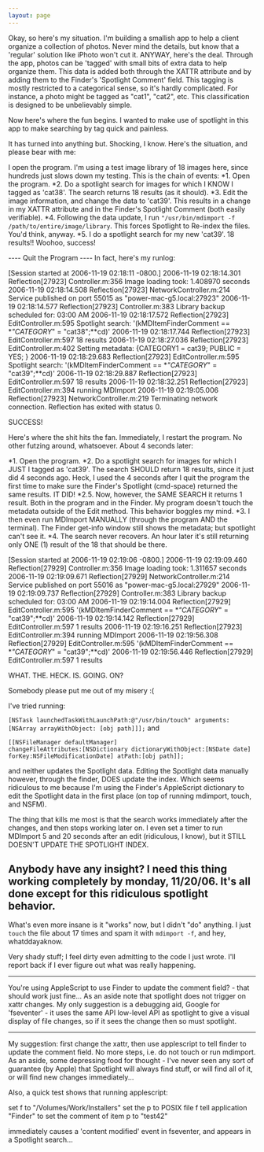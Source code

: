```yaml
---
layout: page
---
```



Okay, so here's my situation.  I'm building a smallish app to help a client organize a collection of photos.  Never mind the details, but know that a 'regular' solution like iPhoto won't cut it.  ANYWAY, here's the deal.  Through the app, photos can be 'tagged' with small bits of extra data to help organize them.  This data is added both through the XATTR attribute and by adding them to the Finder's 'Spotlight Comment' field.  This tagging is mostly restricted to a categorical sense, so it's hardly complicated.  For instance, a photo might be tagged as "cat1", "cat2", etc.  This classification is designed to be unbelievably simple.

Now here's where the fun begins.  I wanted to make use of spotlight in this app to make searching by tag quick and painless.

It has turned into anything but.  Shocking, I know.  Here's the situation, and please bear with me:

I open the program.  I'm using a test image library of 18 images here, since hundreds just slows down my testing.  This is the chain of events:
*1. Open the program.
*2. Do a spotlight search for images for which I KNOW I tagged as 'cat38'.  The search returns 18 results (as it should).
*3. Edit the image information, and change the data to 'cat39'.  This results in a change in my XATTR attribute and in the Finder's Spotlight Comment (both easily verifiable).
*4.  Following the data update, I run `"/usr/bin/mdimport -f /path/to/entire/image/library`.  This forces Spotlight to Re-index the files.  You'd think, anyway.
*5.  I do a spotlight search for my new 'cat39'.  18 results!! Woohoo, success!

---- Quit the Program ----
In fact, here's my runlog:

    
[Session started at 2006-11-19 02:18:11 -0800.]
2006-11-19 02:18:14.301 Reflection[27923] Controller.m:356 Image loading took: 1.408970 seconds
2006-11-19 02:18:14.508 Reflection[27923] NetworkController.m:214 Service published on port 55015 as "power-mac-g5.local:27923"
2006-11-19 02:18:14.577 Reflection[27923] Controller.m:383 Library backup scheduled for: 03:00 AM
2006-11-19 02:18:17.572 Reflection[27923] EditController.m:595 Spotlight search: '(kMDItemFinderComment == **"CATEGORY*" = "cat38";**cd)'
2006-11-19 02:18:17.744 Reflection[27923] EditController.m:597 18 results
2006-11-19 02:18:27.036 Reflection[27923] EditController.m:402 Setting metadata: {CATEGORY1 = cat39; PUBLIC = YES; }
2006-11-19 02:18:29.683 Reflection[27923] EditController.m:595 Spotlight search: '(kMDItemFinderComment == **"CATEGORY*" = "cat39";**cd)'
2006-11-19 02:18:29.887 Reflection[27923] EditController.m:597 18 results
2006-11-19 02:18:32.251 Reflection[27923] EditController.m:394 running MDImport
2006-11-19 02:19:05.006 Reflection[27923] NetworkController.m:219 Terminating network connection.
Reflection has exited with status 0.


SUCCESS!

Here's where the shit hits the fan.  Immediately, I restart the program.  No other futzing around, whatsoever.  About 4 seconds later:

*1. Open the program.
*2. Do a spotlight search for images for which I JUST I tagged as 'cat39'.  The search SHOULD return 18 results, since it just did 4 seconds ago.  Heck, I used the 4 seconds after I quit the program the first time to make sure the Finder's Spotlight (cmd-space) returned the same results.  IT DID!
*2.5. Now, however, the SAME SEARCH it returns 1 result.  Both in the program and in the Finder.  My program doesn't touch the metadata outside of the Edit method.  This behavior boggles my mind.
*3. I then even run MDImport MANUALLY (through the program AND the terminal).  The Finder get-info window still shows the metadata; but spotlight can't see it.
*4. The search never recovers.  An hour later it's still returning only ONE (1) result of the 18 that should be there.

    
[Session started at 2006-11-19 02:19:06 -0800.]
2006-11-19 02:19:09.460 Reflection[27929] Controller.m:356 Image loading took: 1.311657 seconds
2006-11-19 02:19:09.671 Reflection[27929] NetworkController.m:214 Service published on port 55016 as "power-mac-g5.local:27929"
2006-11-19 02:19:09.737 Reflection[27929] Controller.m:383 Library backup scheduled for: 03:00 AM
2006-11-19 02:19:14.004 Reflection[27929] EditController.m:595 '(kMDItemFinderComment == **"CATEGORY*" = "cat39";**cd)'
2006-11-19 02:19:14.142 Reflection[27929] EditController.m:597 1 results
2006-11-19 02:19:16.251 Reflection[27923] EditController.m:394 running MDImport
2006-11-19 02:19:56.308 Reflection[27929] EditController.m:595 '(kMDItemFinderComment == **"CATEGORY*" = "cat39";**cd)'
2006-11-19 02:19:56.446 Reflection[27929] EditController.m:597 1 results


WHAT. THE. HECK. IS. GOING. ON?

Somebody please put me out of my misery :(

I've tried running:

<code>[NSTask launchedTaskWithLaunchPath:@"/usr/bin/touch" arguments: [NSArray arrayWithObject: [obj path]]];</code>
and

<code>[[NSFileManager defaultManager] changeFileAttributes:[NSDictionary dictionaryWithObject:[NSDate date] forKey:NSFileModificationDate] atPath:[obj path]];</code>

and neither updates the Spotlight data.  Editing the Spotlight data manually however, through the finder, DOES update the index.  Which seems ridiculous to me because I'm using the Finder's AppleScript dictionary to edit the Spotlight data in the first place (on top of running mdimport, touch, and NSFM).

The thing that kills me most is that the search works immediately after the changes, and then stops working later on.  I even set a timer to run MDImport 5 and 20 seconds after an edit (ridiculous, I know), but it STILL DOESN'T UPDATE THE SPOTLIGHT INDEX.

Anybody have any insight?  I need this thing working completely by monday, 11/20/06.  It's all done except for this ridiculous spotlight behavior.
----
What's even more insane is it "works" now, but I didn't "do" anything.  I just `touch` the file about 17 times and spam it with `mdimport -f`, and hey, whatddayaknow.

Very shady stuff; I feel dirty even admitting to the code I just wrote.  I'll report back if I ever figure out what was really happening.

----
You're using AppleScript to use Finder to update the comment field? - that should work just fine... As an aside note that spotlight does not trigger on xattr changes. My only suggestion is a debugging aid, Google for 'fseventer' - it uses the same API low-level API as spotlight to give a visual display of file changes, so if it sees the change then so must spotlight.

----
My suggestion: first change the xattr, then use applescript to tell finder to update the comment field.  No more steps, i.e. do not touch or run mdimport.  As an aside, some depressing food for thought - I've never seen any sort of guarantee (by Apple) that Spotlight will always find stuff, or will find all of it, or will find new changes immediately...

Also, a quick test shows that running applescript:
    
set f to "/Volumes/Work/Installers"
set the p to POSIX file f
tell application "Finder" to set the comment of item p to "test42"

immediately causes a 'content modified' event in fseventer, and appears in a Spotlight search...
